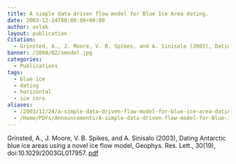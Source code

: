 ```yaml
---
title: A simple data driven flow model for Blue Ice Area dating.
date: 2003-12-24T00:00:00+00:00
author: aslak
layout: publication
Citation:
  - Grinsted, A., J. Moore, V. B. Spikes, and A. Sinisalo (2003), Dating Antarctic blue ice areas using a novel ice flow model, Geophys. Res. Lett., 30(19), doi:10.1029/2003GL017957.
banner: /2008/02/smodel.jpg
categories:
  - Publications
tags:
  - blue ice
  - dating
  - horizontal
  - ice core
aliases:
  - /2003/12/24/a-simple-data-driven-flow-model-for-blue-ice-area-dating/
  - /Home/PDFs/Announcements/A-simple-data-driven-flow-model-for-Blue-Ice-Area-dating-
---
```

Grinsted, A., J. Moore, V. B. Spikes, and A. Sinisalo (2003), Dating Antarctic blue ice areas using a novel ice flow model, Geophys. Res. Lett., 30(19), doi:10.1029/2003GL017957. [pdf](/Home/PDFs/Grinsted-grl2003_BIA_flow_model.pdf?attredirects=0)

